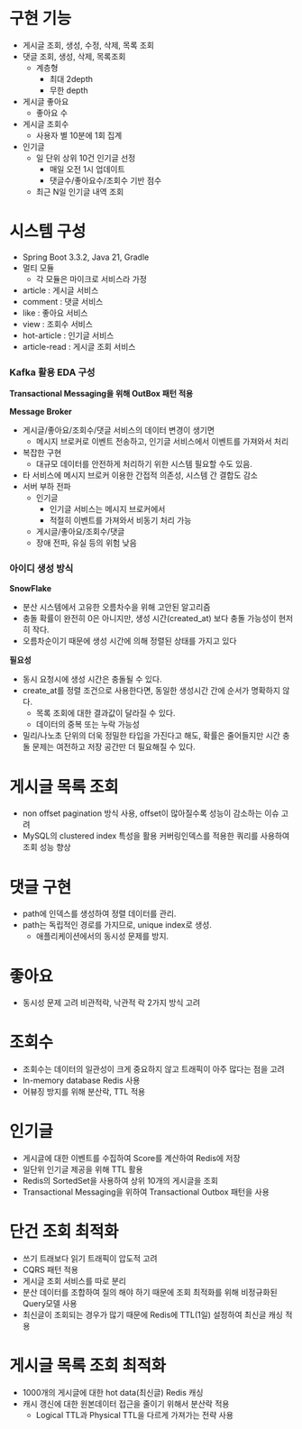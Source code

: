 # 구현 기능

- 게시글 조회, 생성, 수정, 삭제, 목록 조회
- 댓글 조회, 생성, 삭제, 목록조회
    - 계층형
        - 최대 2depth
        - 무한 depth
- 게시글 좋아요
    - 좋아요 수
- 게시글 조회수
    - 사용자 별 10분에 1회 집계
- 인기글
    - 일 단위 상위 10건 인기글 선정
        - 매일 오전 1시 업데이트
        - 댓글수/좋아요수/조회수 기반 점수
    - 최근 N일 인기글 내역 조회



# 시스템 구성

- Spring Boot 3.3.2, Java 21, Gradle
- 멀티 모듈
    - 각 모듈은 마이크로 서비스라 가정
- article : 게시글 서비스
- comment : 댓글 서비스
- like : 좋아요 서비스
- view : 조회수 서비스
- hot-article : 인기글 서비스
- article-read : 게시글 조회 서비스

### Kafka 활용 EDA 구성 

**Transactional Messaging을 위해 OutBox 패턴 적용**

**Message Broker**
- 게시글/좋아요/조회수/댓글 서비스의 데이터 변경이 생기면
    - 메시지 브로커로 이벤트 전송하고, 인기글 서비스에서 이벤트를 가져와서 처리
- 복잡한 구현
    - 대규모 데이터를 안전하게 처리하기 위한 시스템 필요할 수도 있음.
- 타 서비스에 메시지 브로커 이용한 간접적 의존성, 시스템 간 결합도 감소
- 서버 부하 전파
    - 인기글
        - 인기글 서비스는 메시지 브로커에서
        - 적절히 이벤트를 가져와서 비동기 처리 가능
    - 게시글/좋아요/조회수/댓글
    - 장애 전파, 유실 등의 위험 낮음


### 아이디 생성 방식

**SnowFlake**
- 분산 시스템에서 고유한 오름차수을 위해 고안된 알고리즘
- 충돌 확률이 완전히 0은 아니지만, 생성 시간(created_at) 보다 충돌 가능성이 현저히 작다.
- 오름차순이기 때문에 생성 시간에 의해 정렬된 상태를 가지고 있다

**필요성**
- 동시 요청시에 생성 시간은 충돌될 수 있다.
- create_at를 정렬 조건으로 사용한다면, 동일한 생성시간 간에 순서가 명확하지 않다.
    - 목록 조회에 대한 결과값이 달라질 수 있다.
    - 데이터의 중복 또는 누락 가능성
- 밀리/나노초 단위의 더욱 정밀한 타입을 가진다고 해도,  확률은 줄어들지만 시간 충돌 문제는 여전하고 저장 공간만 더 필요해질 수 있다.



# 게시글 목록 조회
- non offset pagination 방식 사용, offset이 많아질수록 성능이 감소하는 이슈 고려
- MySQL의 clustered index 특성을 활용 커버링인덱스를 적용한 쿼리를 사용하여 조회 성능 향상


# 댓글 구현
- path에 인덱스를 생성하여 정렬 데이터를 관리.
- path는 독립적인 경로를 가지므로, unique index로 생성.
    - 애플리케이션에서의 동시성 문제를 방지.


# 좋아요
- 동시성 문제 고려 비관적락, 낙관적 락 2가지 방식 고려


# 조회수
- 조회수는 데이터의 일관성이 크게 중요하지 않고 트래픽이 아주 많다는 점을 고려
- In-memory database Redis 사용
- 어뷰징 방지를 위해 분산락, TTL 적용


# 인기글
- 게시글에 대한 이벤트를 수집하여 Score를 계산하여 Redis에 저장
- 일단위 인기글 제공을 위해 TTL 활용
- Redis의 SortedSet을 사용하여 상위 10개의 게시글을 조회
- Transactional Messaging을 위하여 Transactional Outbox 패턴을 사용


# 단건 조회 최적화
- 쓰기 트래보다 읽기 트래픽이 압도적 고려 
- CQRS 패턴 적용
- 게시글 조회 서비스를 따로 분리
- 분산 데이터를 조합하여 질의 해야 하기 때문에 조회 최적화를 위해 비정규화된 Query모델 사용
- 최신글이 조회되는 경우가 많기 때문에 Redis에 TTL(1일) 설정하여 최신글 캐싱 적용

# 게시글 목록 조회 최적화
- 1000개의 게시글에 대한 hot data(최신글) Redis 캐싱
- 캐시 갱신에 대한 원본데이터 접근을 줄이기 위해서 분산락 적용
    - Logical TTL과 Physical TTL을 다르게 가져가는 전략 사용
